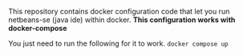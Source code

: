 This repository contains docker configuration code that let you run netbeans-se (java ide) within docker.
**This configuration works with docker-compose**

You just need to run the following for it to work.
`docker compose up`